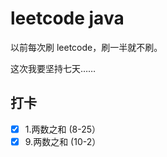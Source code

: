 # leetcode java

以前每次刷 leetcode，刷一半就不刷。

这次我要坚持七天……

## 打卡

- [x] 1.两数之和 (8-25）
- [x] 9.两数之和 (10-2）
